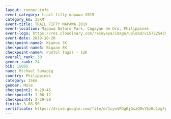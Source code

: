 ```yaml
---
layout: runner-info 
event_category: trail-fifty-mapawa-2019 
category_km: 15KM 
event-title: TRAIL FIFTY MAPAWA 2019  
event-location: Mapawa Nature Park, Cagayan de Oro, Philippines 
event-logo: https://res.cloudinary.com/raceyaya/image/upload/v1572254355/logo/trail-fifty-mapawa_fizjmb.jpg 
event-date: 2019-10-20 
checkpoint-name2: Kianus 3K 
checkpoint-name3: Bigaan 8K 
checkpoint-name4: Puntol Tugas - 12K 
overall_rank: 30
gender_rank: 24
bib: 15005
name: Michael Sumapig
country: Philippines
category: 15km
gender: Male
checkpoint2: 0-29-45
checkpoint3: 1-06-12
checkpoint4: 2-29-58
finish: 3-08-50
certificate: https://drive.google.com/file/d/1cyn1PDgKjGszQ0vYSzBc1zgFpVDJ8aV-/view?usp=sharing
---
```

